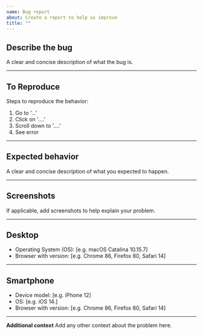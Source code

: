 ```yaml
---
name: Bug report
about: Create a report to help us improve
title: ""
---
```


## Describe the bug

A clear and concise description of what the bug is.

---

## To Reproduce

Steps to reproduce the behavior:

1. Go to '...'
2. Click on '....'
3. Scroll down to '....'
4. See error

---

## Expected behavior

A clear and concise description of what you expected to happen.

---

## Screenshots

If applicable, add screenshots to help explain your problem.

---

## Desktop

- Operating System (OS): [e.g. macOS Catalina 10.15.7]
- Browser with version: [e.g. Chrome 86, Firefox 80, Safari 14]

---

## Smartphone

- Device model: [e.g. iPhone 12]
- OS: [e.g. iOS 14.]
- Browser with version: [e.g. Chrome 86, Firefox 80, Safari 14]

---

**Additional context**
Add any other context about the problem here.
